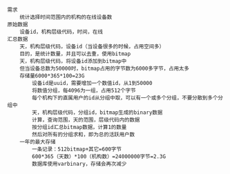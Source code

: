 	需求
		统计选择时间范围内的机构的在线设备数
	原始数据
		设备id，机构层级代码，时间，在线
	汇总数据
		天，机构层级代码，设备id（当设备很多的时候，占用空间多）
		目的，是统计数量，并且可以去重，使用bitmap
		天，机构层级代码，将设备id添加到bitmap中
		但当设备总数为50000时，bitmap占用的字节数为6000多字节，占用太多
		存储量6000*365*100=23G
			设备id是uuid，需要增加一个数值id，从1到50000
			将数值分组，每4096为一组，占用512个字节
			每个机构下的直属用户的id从分组中取，可以有一个或多个分组，不要分散到多个分组中
			天，机构层级代码，分组id，bitmap生成的binary数据
			计算，查询范围，天的范围，层级代码内的数据
			按分组id汇总bitmap数据，计算1的数量
			然后对所有的分组求和，即为总的活跃用户数
		一年的最大存储
			一条记录：512bitmap+其它=600字节
			600*365（天数）*100（机构数）=24000000字节=2.3G
			数据库使用varbinary，存储会再次减少
		